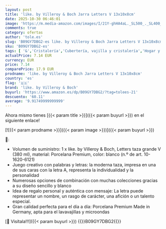 ```yaml
---
layout: post
title: 'like. by Villeroy & Boch Jarra Letters V 13x10x8cm'
date: 2025-10-30 06:46:01
image: 'https://m.media-amazon.com/images/I/21Y-ghHA4aL._SL500_._SL400_.jpg'
comments: true
category: ofertas
author: 'tole.es'
slug: 'B09GY7DBG2-es like. by Villeroy & Boch Jarra Letters V 13x10x8cm'
sku: 'B09GY7DBG2-es'
tags: [ '&','Cristalería','Cubertería, vajilla y cristalería','Hogar y cocina','Tazas','Tazas y jarras de café','boch','like. by villeroy & boch','villeroy','🇪🇸', ]
actualPrice: 7.14 EUR
currency: EUR
price: 7.14
comparePrice: 17.9 EUR
prodname: 'like. by Villeroy & Boch Jarra Letters V 13x10x8cm'
country: 'es'
flag: '🇪🇸'
brand: 'like. by Villeroy & Boch'
buyurl: 'https://www.amazon.es/dp/B09GY7DBG2/?tag=tolees-21'
descuento: '60.11'
average: '9.91749999999999'
---
```


Ahora mismo tienes [{{< param title >}}]({{< param buyurl >}}) en el siguiente enlace!

[![{{< param prodname >}}]({{< param image >}})]({{< param buyurl >}})

🔎:

- Volumen de suministro: 1 x like. by Villeroy & Boch, Letters taza grande V (380 ml), material: Porcelana Premium, color: blanco (n.º de art. 10-1620-6121)
- Juego creativo con palabras y letras: la moderna taza, impresa en una de sus caras con la letra A, representa la individualidad y la personalidad
- Numerosas opciones de combinación con muchas colecciones gracias a su diseño sencillo y blanco
- Idea de regalo personal y auténtica con mensaje: La letra puede representar un nombre, un rasgo de carácter, una afición o un talento especial.
- Gran calidad perfecta para el día a día: Porcelana Premium Made in Germany, apta para el lavavajillas y microondas

[🛒 Visítala!!!]({{< param buyurl >}})
{{<world>}}B09GY7DBG2{{</world>}}
